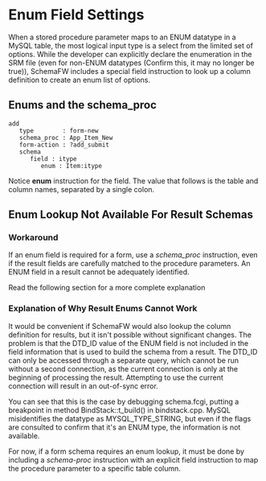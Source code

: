# Enum Field Settings

When a stored procedure parameter maps to an ENUM datatype in a MySQL table,
the most logical input type is a select from the limited set of options.  While
the developer can explicitly declare the enumeration in the SRM file (even for
non-ENUM datatypes (Confirm this, it may no longer be true)), SchemaFW includes
a special field instruction to look up a column definition to create an enum list
of options.

## Enums and the **schema_proc**

~~~srm
add
   type        : form-new
   schema_proc : App_Item_New
   form-action : ?add_submit
   schema
      field : itype
         enum : Item:itype
~~~

Notice **enum** instruction for the field.  The value that follows is the
table and column names, separated by a single colon.

## Enum Lookup Not Available For Result Schemas

### Workaround

If an enum field is required for a form, use a *schema_proc* instruction,
even if the result fields are carefully matched to the procedure parameters.
An ENUM field in a result cannot be adequately identified.

Read the following section for a more complete explanation

### Explanation of Why Result Enums Cannot Work

It would be convenient if SchemaFW would also lookup the column definition
for results, but it isn't possible without significant changes.  The problem
is that the DTD_ID value of the ENUM field is not included in the field information
that is used to build the schema from a result.  The DTD_ID can only be accessed
through a separate query, which cannot be run without a second connection, as the
current connection is only at the beginning of processing the result.  Attempting
to use the current connection will result in an out-of-sync error.

You can see that this is the case by debugging schema.fcgi, putting a breakpoint
in method BindStack::t_build() in bindstack.cpp.  MySQL misidentifies the datatype
as MYSQL_TYPE_STRING, but even if the flags are consulted to confirm that it's an
ENUM type, the information is not available.

For now, if a form schema requires an enum lookup, it must be done by including
a *schema-proc* instruction with an explicit field instruction to map the
procedure parameter to a specific table column.